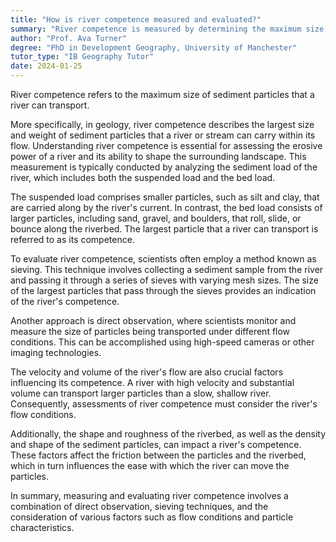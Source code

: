 ```yaml
---
title: "How is river competence measured and evaluated?"
summary: "River competence is measured by determining the maximum size of sediment particles a river can transport."
author: "Prof. Ava Turner"
degree: "PhD in Development Geography, University of Manchester"
tutor_type: "IB Geography Tutor"
date: 2024-01-25
---
```


River competence refers to the maximum size of sediment particles that a river can transport. 

More specifically, in geology, river competence describes the largest size and weight of sediment particles that a river or stream can carry within its flow. Understanding river competence is essential for assessing the erosive power of a river and its ability to shape the surrounding landscape. This measurement is typically conducted by analyzing the sediment load of the river, which includes both the suspended load and the bed load.

The suspended load comprises smaller particles, such as silt and clay, that are carried along by the river's current. In contrast, the bed load consists of larger particles, including sand, gravel, and boulders, that roll, slide, or bounce along the riverbed. The largest particle that a river can transport is referred to as its competence.

To evaluate river competence, scientists often employ a method known as sieving. This technique involves collecting a sediment sample from the river and passing it through a series of sieves with varying mesh sizes. The size of the largest particles that pass through the sieves provides an indication of the river's competence.

Another approach is direct observation, where scientists monitor and measure the size of particles being transported under different flow conditions. This can be accomplished using high-speed cameras or other imaging technologies.

The velocity and volume of the river's flow are also crucial factors influencing its competence. A river with high velocity and substantial volume can transport larger particles than a slow, shallow river. Consequently, assessments of river competence must consider the river's flow conditions.

Additionally, the shape and roughness of the riverbed, as well as the density and shape of the sediment particles, can impact a river's competence. These factors affect the friction between the particles and the riverbed, which in turn influences the ease with which the river can move the particles.

In summary, measuring and evaluating river competence involves a combination of direct observation, sieving techniques, and the consideration of various factors such as flow conditions and particle characteristics.
    